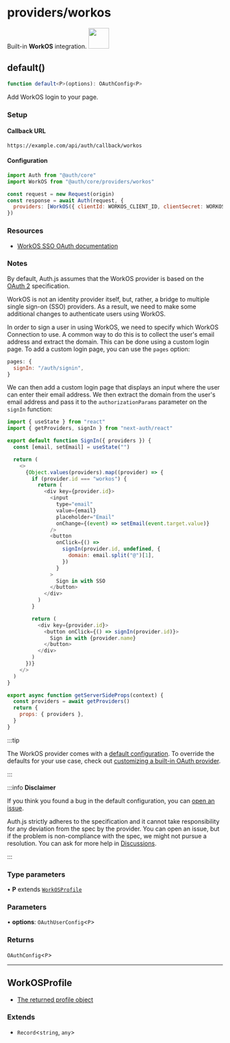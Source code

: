# providers/workos

<div style={{backgroundColor: "#000", display: "flex", justifyContent: "space-between", color: "#fff", padding: 16}}>
<span>Built-in <b>WorkOS</b> integration.</span>
<a href="https://workos.com/">
  <img style={{display: "block"}} src="https://authjs.dev/img/providers/workos.svg" height="48" />
</a>
</div>

## default()

```ts
function default<P>(options): OAuthConfig<P>
```

Add WorkOS login to your page.

### Setup

#### Callback URL
```
https://example.com/api/auth/callback/workos
```

#### Configuration
```js
import Auth from "@auth/core"
import WorkOS from "@auth/core/providers/workos"

const request = new Request(origin)
const response = await Auth(request, {
  providers: [WorkOS({ clientId: WORKOS_CLIENT_ID, clientSecret: WORKOS_CLIENT_SECRET, issuer: WORKOS_ISSUER })],
})
```

### Resources

- [WorkOS SSO OAuth documentation](https://workos.com/docs/reference/sso)

### Notes

By default, Auth.js assumes that the WorkOS provider is
based on the [OAuth 2](https://www.rfc-editor.org/rfc/rfc6749.html) specification.

WorkOS is not an identity provider itself, but, rather, a bridge to multiple single sign-on (SSO) providers.
As a result, we need to make some additional changes to authenticate users using WorkOS.

In order to sign a user in using WorkOS, we need to specify which WorkOS Connection to use.
A common way to do this is to collect the user's email address and extract the domain. This can be done using a custom login page.
To add a custom login page, you can use the `pages` option:
```js title="pages/api/auth/[...nextauth].js"
pages: {
  signIn: "/auth/signin",
}
```
We can then add a custom login page that displays an input where the user can enter their email address.
We then extract the domain from the user's email address and pass it to the `authorizationParams` parameter on the `signIn` function:
```js title="pages/auth/signin.js"
import { useState } from "react"
import { getProviders, signIn } from "next-auth/react"

export default function SignIn({ providers }) {
  const [email, setEmail] = useState("")

  return (
    <>
      {Object.values(providers).map((provider) => {
        if (provider.id === "workos") {
          return (
            <div key={provider.id}>
              <input
                type="email"
                value={email}
                placeholder="Email"
                onChange={(event) => setEmail(event.target.value)}
              />
              <button
                onClick={() =>
                  signIn(provider.id, undefined, {
                    domain: email.split("@")[1],
                  })
                }
              >
                Sign in with SSO
              </button>
            </div>
          )
        }

        return (
          <div key={provider.id}>
            <button onClick={() => signIn(provider.id)}>
              Sign in with {provider.name}
            </button>
          </div>
        )
      })}
    </>
  )
}

export async function getServerSideProps(context) {
  const providers = await getProviders()
  return {
    props: { providers },
  }
}
```

:::tip

The WorkOS provider comes with a [default configuration](https://github.com/nextauthjs/next-auth/blob/main/packages/core/src/providers/workos.ts).
To override the defaults for your use case, check out [customizing a built-in OAuth provider](https://authjs.dev/guides/providers/custom-provider#override-default-options).

:::

:::info **Disclaimer**

If you think you found a bug in the default configuration, you can [open an issue](https://authjs.dev/new/provider-issue).

Auth.js strictly adheres to the specification and it cannot take responsibility for any deviation from
the spec by the provider. You can open an issue, but if the problem is non-compliance with the spec,
we might not pursue a resolution. You can ask for more help in [Discussions](https://authjs.dev/new/github-discussions).

:::

### Type parameters

• **P** extends [`WorkOSProfile`](workos.md#workosprofile)

### Parameters

• **options**: `OAuthUserConfig`\<`P`\>

### Returns

`OAuthConfig`\<`P`\>

***

## WorkOSProfile

- [The returned profile object](https://workos.com/docs/reference/sso/profile)

### Extends

- `Record`\<`string`, `any`\>
